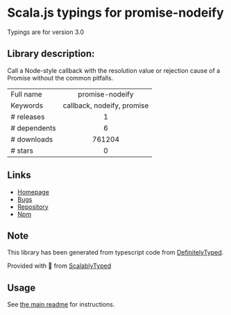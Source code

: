 
# Scala.js typings for promise-nodeify

Typings are for version 3.0

## Library description:
Call a Node-style callback with the resolution value or rejection cause of a Promise without the common pitfalls.

|                    |                 |
| ------------------ | :-------------: |
| Full name          | promise-nodeify |
| Keywords           | callback, nodeify, promise |
| # releases         | 1 |
| # dependents       | 6 |
| # downloads        | 761204 |
| # stars            | 0 |

## Links
- [Homepage](https://github.com/kevinoid/promise-nodeify)
- [Bugs](https://github.com/kevinoid/promise-nodeify/issues)
- [Repository](https://github.com/kevinoid/promise-nodeify)
- [Npm](https://www.npmjs.com/package/promise-nodeify)
    


## Note
This library has been generated from typescript code from [DefinitelyTyped](https://definitelytyped.org).

Provided with :purple_heart: from [ScalablyTyped](https://github.com/oyvindberg/ScalablyTyped)

## Usage
See [the main readme](../../readme.md) for instructions.


